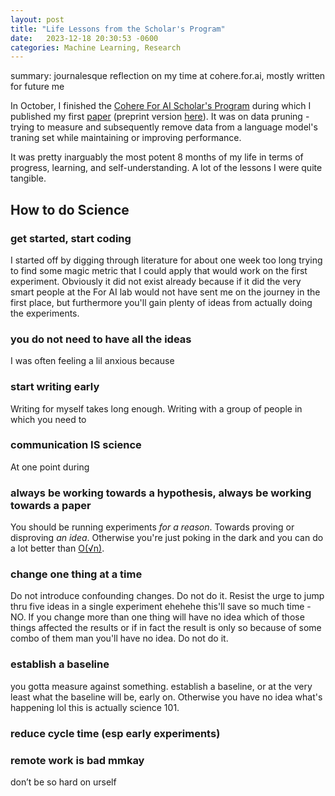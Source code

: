 ```yaml
---
layout: post
title: "Life Lessons from the Scholar's Program"
date:   2023-12-18 20:30:53 -0600
categories: Machine Learning, Research
---
```

summary: journalesque reflection on my time at cohere.for.ai, mostly written for future me

In October, I finished the [Cohere For AI Scholar's Program](https://txt.cohere.com/c4ai-scholars-program/) during which I published my first [paper](https://openreview.net/attachment?id=XUIYn3jo5T&name=pdf) (preprint version [here](https://arxiv.org/abs/2309.04564)). It was on data pruning - trying to measure and subsequently remove data from a language model's traning set while maintaining or improving performance. 

It was pretty inarguably the most potent 8 months of my life in terms of progress, learning, and self-understanding. A lot of the lessons I were quite tangible.

## How to do Science

### get started, start coding
I started off by digging through literature for about one week too long trying to find some magic metric that I could apply that would work on the first experiment. Obviously it did not exist already because if it did the very smart people at the For AI lab would not have sent me on the journey in the first place, but furthermore you'll gain plenty of ideas from actually doing the experiments.
### you do not need to have all the ideas
I was often feeling a lil anxious because 

### start writing early
Writing for myself takes long enough. Writing with a group of people in which you need to 

### communication IS science
At one point during 

### always be working towards a hypothesis, always be working towards a paper
You should be running experiments _for a reason_. Towards proving or disproving _an idea_. Otherwise you're just poking in the dark and you can do a lot better than [O(√n)](https://en.wikipedia.org/wiki/Random_walk#:~:text=This%20hints%20that,.).

<!-- In my paper, we retain the bottom, middle or top subset of our dataset based on the distribution of our pruning metrics. My first experiments had different cuts of the data, but they were just some effectively ideas on how to cut up the data. Top/Mid/Bottom was in pursuit of the idea that top is good, bottom is bad, and furthermore what the results  -->

### change one thing at a time
Do not introduce confounding changes. Do not do it. Resist the urge to jump thru five ideas in a single experiment ehehehe this'll save so much time - NO. If you change more than one thing will have no idea which of those things affected the results or if in fact the result is only so because of some combo of them man you'll have no idea. Do not do it.

### establish a baseline
you gotta measure against something. establish a baseline, or at the very least what the baseline will be, early on. Otherwise you have no idea what's happening lol this is actually science 101. 

### reduce cycle time (esp early experiments)


### remote work is bad mmkay
don’t be so hard on urself
